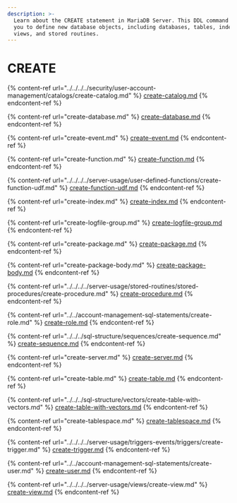 ```yaml
---
description: >-
  Learn about the CREATE statement in MariaDB Server. This DDL command allows
  you to define new database objects, including databases, tables, indexes,
  views, and stored routines.
---
```


# CREATE

{% content-ref url="../../../../security/user-account-management/catalogs/create-catalog.md" %}
[create-catalog.md](../../../../security/user-account-management/catalogs/create-catalog.md)
{% endcontent-ref %}

{% content-ref url="create-database.md" %}
[create-database.md](create-database.md)
{% endcontent-ref %}

{% content-ref url="create-event.md" %}
[create-event.md](create-event.md)
{% endcontent-ref %}

{% content-ref url="create-function.md" %}
[create-function.md](create-function.md)
{% endcontent-ref %}

{% content-ref url="../../../../server-usage/user-defined-functions/create-function-udf.md" %}
[create-function-udf.md](../../../../server-usage/user-defined-functions/create-function-udf.md)
{% endcontent-ref %}

{% content-ref url="create-index.md" %}
[create-index.md](create-index.md)
{% endcontent-ref %}

{% content-ref url="create-logfile-group.md" %}
[create-logfile-group.md](create-logfile-group.md)
{% endcontent-ref %}

{% content-ref url="create-package.md" %}
[create-package.md](create-package.md)
{% endcontent-ref %}

{% content-ref url="create-package-body.md" %}
[create-package-body.md](create-package-body.md)
{% endcontent-ref %}

{% content-ref url="../../../../server-usage/stored-routines/stored-procedures/create-procedure.md" %}
[create-procedure.md](../../../../server-usage/stored-routines/stored-procedures/create-procedure.md)
{% endcontent-ref %}

{% content-ref url="../../account-management-sql-statements/create-role.md" %}
[create-role.md](../../account-management-sql-statements/create-role.md)
{% endcontent-ref %}

{% content-ref url="../../../sql-structure/sequences/create-sequence.md" %}
[create-sequence.md](../../../sql-structure/sequences/create-sequence.md)
{% endcontent-ref %}

{% content-ref url="create-server.md" %}
[create-server.md](create-server.md)
{% endcontent-ref %}

{% content-ref url="create-table.md" %}
[create-table.md](create-table.md)
{% endcontent-ref %}

{% content-ref url="../../../sql-structure/vectors/create-table-with-vectors.md" %}
[create-table-with-vectors.md](../../../sql-structure/vectors/create-table-with-vectors.md)
{% endcontent-ref %}

{% content-ref url="create-tablespace.md" %}
[create-tablespace.md](create-tablespace.md)
{% endcontent-ref %}

{% content-ref url="../../../../server-usage/triggers-events/triggers/create-trigger.md" %}
[create-trigger.md](../../../../server-usage/triggers-events/triggers/create-trigger.md)
{% endcontent-ref %}

{% content-ref url="../../account-management-sql-statements/create-user.md" %}
[create-user.md](../../account-management-sql-statements/create-user.md)
{% endcontent-ref %}

{% content-ref url="../../../../server-usage/views/create-view.md" %}
[create-view.md](../../../../server-usage/views/create-view.md)
{% endcontent-ref %}

